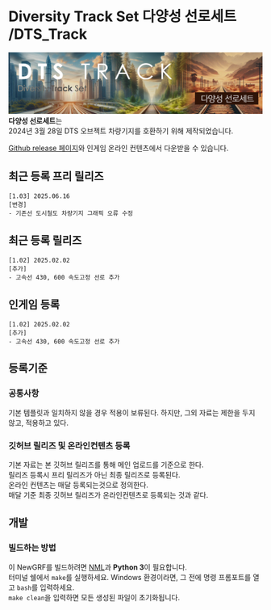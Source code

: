 # Diversity Track Set 다양성 선로세트 /DTS_Track
![DTS_Track_board](https://github.com/DTS-NewGRF/DTS_Track/blob/main/docs/DTS_Track_board.png)
**다양성 선로세트**는 <br>
2024년 3월 28일 DTS 오브젝트 차량기지를 호환하기 위해 제작되었습니다.<br>

[Github release 페이지](https://github.com/DTS-NewGRF/DTS_Track/releases)와 인게임 온라인 컨텐츠에서 다운받을 수 있습니다.<br>

## 최근 등록 프리 릴리즈
```
[1.03] 2025.06.16
[변경]
- 기존선 도시철도 차량기지 그래픽 오류 수정
```
## 최근 등록 릴리즈
```
[1.02] 2025.02.02
[추가]
- 고속선 430, 600 속도고정 선로 추가
```

## 인게임 등록
```
[1.02] 2025.02.02
[추가]
- 고속선 430, 600 속도고정 선로 추가
```

## 등록기준
### 공통사항
기본 템플릿과 일치하지 않을 경우 적용이 보류된다. 하지만, 그외 자료는 제한을 두지 않고, 적용하고 있다.

### 깃허브 릴리즈 및 온라인컨텐츠 등록
기본 자료는 본 깃허브 릴리즈를 통해 메인 업로드를 기준으로 한다. <br>
릴리즈 등록시 프리 릴리즈가 아닌 최종 릴리즈로 등록된다. <br>
온라인 컨텐츠는 매달 등록되는것으로 정의한다. <br>
매달 기준 최종 깃허브 릴리즈가 온라인컨텐츠로 등록되는 것과 같다. <br>

## 개발
### 빌드하는 방법
이 NewGRF를 빌드하려면 [NML](https://github.com/OpenTTD/nml)과 **Python 3**이 필요합니다. <br> 
터미널 쉘에서 ``make``를 실행하세요. Windows 환경이라면, 그 전에 명령 프롬포트를 열고 ``bash``를 입력하세요.  <br>
``make clean``을 입력하면 모든 생성된 파일이 초기화됩니다.
